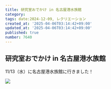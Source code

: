 ```yaml
---
title: 研究室おでかけ in 名古屋港水族館
category:
tags: date:2024-12-09, レクリエーション
created_at: '2025-04-06T03:14:42+09:00'
updated_at: '2025-04-06T03:14:42+09:00'
published: true
number: 7640
---
```


## 研究室おでかけ in 名古屋港水族館
 11/13（水）に名古屋港水族館に行きました！

 <img src="https://img.esa.io/uploads/production/attachments/13979/2025/04/06/148142/89ed4875-85d3-4289-bac4-544f6f2566eb.webp"  />

